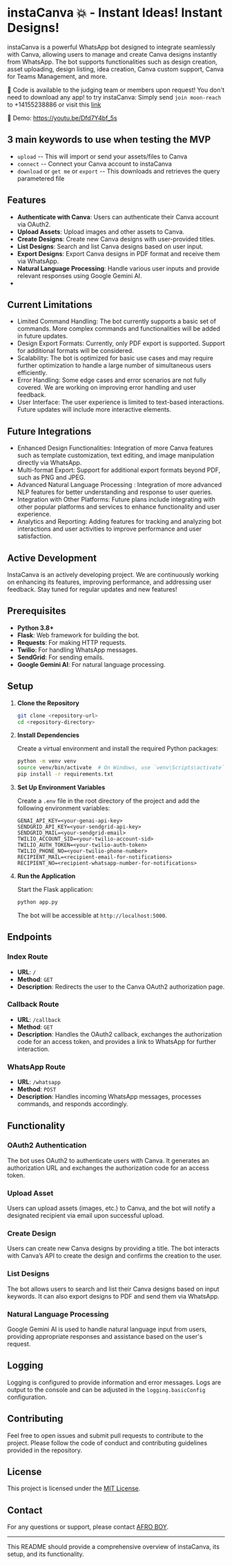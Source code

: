 # instaCanva 💥 - Instant Ideas! Instant Designs!

instaCanva is a powerful WhatsApp bot designed to integrate seamlessly with Canva, allowing users to manage and create Canva designs instantly from WhatsApp. The bot supports functionalities such as design creation, asset uploading, design listing, idea creation, Canva custom support, Canva for Teams Management, and more.

📌 Code is available to the judging team or members upon request! 
You don't need to download any app! to try instaCanva: Simply send `join moon-reach` to +14155238886 or visit this [link](https://wa.me/14155238886?text=Hello)

🎥 Demo: https://youtu.be/Dfd7Y4bf_5s

## 3 main keywords to use when testing the MVP
 - `upload` --  This will import or send your assets/files to Canva
 - `connect` -- Connect your Canva account to instaCanva
 - `download` or `get me` or `export` -- This downloads and retrieves the query parametered file

## Features

- **Authenticate with Canva**: Users can authenticate their Canva account via OAuth2.
- **Upload Assets**: Upload images and other assets to Canva.
- **Create Designs**: Create new Canva designs with user-provided titles.
- **List Designs**: Search and list Canva designs based on user input.
- **Export Designs**: Export Canva designs in PDF format and receive them via WhatsApp.
- **Natural Language Processing**: Handle various user inputs and provide relevant responses using Google Gemini AI.
- 
## Current Limitations
- Limited Command Handling: The bot currently supports a basic set of commands. More complex commands and functionalities will be added in future updates.
- Design Export Formats: Currently, only PDF export is supported. Support for additional formats will be considered.
- Scalability: The bot is optimized for basic use cases and may require further optimization to handle a large number of simultaneous users efficiently.
- Error Handling: Some edge cases and error scenarios are not fully covered. We are working on improving error handling and user feedback.
- User Interface: The user experience is limited to text-based interactions. Future updates will include more interactive elements.

## Future Integrations
- Enhanced Design Functionalities: Integration of more Canva features such as template customization, text editing, and image manipulation directly via WhatsApp.
- Multi-format Export: Support for additional export formats beyond PDF, such as PNG and JPEG.
- Advanced Natural Language Processing : Integration of more advanced NLP features for better understanding and response to user queries.
- Integration with Other Platforms: Future plans include integrating with other popular platforms and services to enhance functionality and user experience.
- Analytics and Reporting: Adding features for tracking and analyzing bot interactions and user activities to improve performance and user satisfaction.

## Active Development
InstaCanva is an actively developing project. We are continuously working on enhancing its features, improving performance, and addressing user feedback. Stay tuned for regular updates and new features!

## Prerequisites

- **Python 3.8+**
- **Flask**: Web framework for building the bot.
- **Requests**: For making HTTP requests.
- **Twilio**: For handling WhatsApp messages.
- **SendGrid**: For sending emails.
- **Google Gemini AI**: For natural language processing.

## Setup

1. **Clone the Repository**

   ```bash
   git clone <repository-url>
   cd <repository-directory>
   ```

2. **Install Dependencies**

   Create a virtual environment and install the required Python packages:

   ```bash
   python -m venv venv
   source venv/bin/activate  # On Windows, use `venv\Scripts\activate`
   pip install -r requirements.txt
   ```

3. **Set Up Environment Variables**

   Create a `.env` file in the root directory of the project and add the following environment variables:

   ```
   GENAI_API_KEY=<your-genai-api-key>
   SENDGRID_API_KEY=<your-sendgrid-api-key>
   SENDGRID_MAIL=<your-sendgrid-email>
   TWILIO_ACCOUNT_SID=<your-twilio-account-sid>
   TWILIO_AUTH_TOKEN=<your-twilio-auth-token>
   TWILIO_PHONE_NO=<your-twilio-phone-number>
   RECIPIENT_MAIL=<recipient-email-for-notifications>
   RECIPIENT_NO=<recipient-whatsapp-number-for-notifications>
   ```

4. **Run the Application**

   Start the Flask application:

   ```bash
   python app.py
   ```

   The bot will be accessible at `http://localhost:5000`.

## Endpoints

### Index Route

- **URL**: `/`
- **Method**: `GET`
- **Description**: Redirects the user to the Canva OAuth2 authorization page.

### Callback Route

- **URL**: `/callback`
- **Method**: `GET`
- **Description**: Handles the OAuth2 callback, exchanges the authorization code for an access token, and provides a link to WhatsApp for further interaction.

### WhatsApp Route

- **URL**: `/whatsapp`
- **Method**: `POST`
- **Description**: Handles incoming WhatsApp messages, processes commands, and responds accordingly.

## Functionality

### OAuth2 Authentication

The bot uses OAuth2 to authenticate users with Canva. It generates an authorization URL and exchanges the authorization code for an access token.

### Upload Asset

Users can upload assets (images, etc.) to Canva, and the bot will notify a designated recipient via email upon successful upload.

### Create Design

Users can create new Canva designs by providing a title. The bot interacts with Canva’s API to create the design and confirms the creation to the user.

### List Designs

The bot allows users to search and list their Canva designs based on input keywords. It can also export designs to PDF and send them via WhatsApp.

### Natural Language Processing

Google Gemini AI is used to handle natural language input from users, providing appropriate responses and assistance based on the user's request.

## Logging

Logging is configured to provide information and error messages. Logs are output to the console and can be adjusted in the `logging.basicConfig` configuration.

## Contributing

Feel free to open issues and submit pull requests to contribute to the project. Please follow the code of conduct and contributing guidelines provided in the repository.

## License

This project is licensed under the [MIT License](LICENSE).

## Contact

For any questions or support, please contact [AFRO BOY](mailto:ronlinx6@.com).

---

This README should provide a comprehensive overview of instaCanva, its setup, and its functionality.
